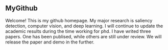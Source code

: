 ## MyGithub


Welcome! This is my github homepage. My major research is saliency detection, computer vision, and deep learning. 
I will continue to update the academic results during the time working for phd. I have writed three papers. One has been publised, while others are still under review.
We will release the paper and demo in the further.
